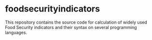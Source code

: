 # foodsecurityindicators
This repository contains the source code for calculation of widely used Food Security indicators and their syntax on several programming languages.

